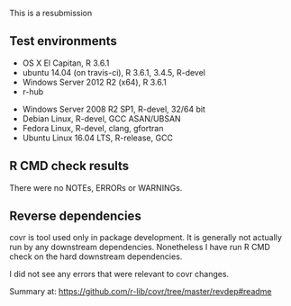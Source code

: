 This is a resubmission

## Test environments
* OS X El Capitan, R 3.6.1
* ubuntu 14.04 (on travis-ci), R 3.6.1, 3.4.5, R-devel
* Windows Server 2012 R2 (x64), R 3.6.1
* r-hub
 - Windows Server 2008 R2 SP1, R-devel, 32/64 bit
 - Debian Linux, R-devel, GCC ASAN/UBSAN
 - Fedora Linux, R-devel, clang, gfortran
 - Ubuntu Linux 16.04 LTS, R-release, GCC

## R CMD check results
There were no NOTEs, ERRORs or WARNINGs.

## Reverse dependencies

covr is tool used only in package development. It is generally not actually run
by any downstream dependencies. Nonetheless I have run R CMD check on the
hard downstream dependencies.

I did not see any errors that were relevant to covr changes.

  Summary at: https://github.com/r-lib/covr/tree/master/revdep#readme
